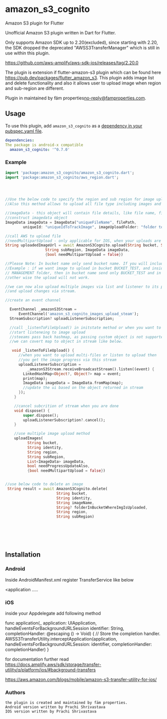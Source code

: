# amazon_s3_cognito


Amazon S3 plugin for Flutter

Unofficial Amazon S3 plugin written in Dart for Flutter. 

Only supports Amazon SDK up to 2.20(excluded), since starting with 2.20, the SDK dropped the deprecated 
"AWSS3TransferManager" which is still in use within this plugin.

https://github.com/aws-amplify/aws-sdk-ios/releases/tag/2.20.0 

The plugin is extension if flutter-amazon-s3 plugin which can be found here 
https://pub.dev/packages/flutter_amazon_s3. This plugin adds image list and delete functionality and also
it allows user to upload image when region and sub-region are different.

Plugin in maintained by fäm properties<no-reply@famproperties.com>.

## Usage
To use this plugin, add `amazon_s3_cognito` as a [dependency in your pubspec.yaml file](https://flutter.io/platform-plugins/).


```yaml
dependencies:
The package is android-x compatible
  amazon_s3_cognito: '^0.7.0'
```

### Example




``` dart
import 'package:amazon_s3_cognito/amazon_s3_cognito.dart';
import 'package:amazon_s3_cognito/aws_region.dart';




//Use the below code to specify the region and sub region for image upload
//Also this method allows to upload all file type including images and pdf etc.

//imageData - this object will contain file details, like file name, file path, folder where to upload file inside bucket etc..
//construct imagedata object
ImageData imageData = ImageData("uniqueFileName", filePath,
        uniqueId: "uniqueIdToTrackImage", imageUploadFolder: "folder to upload inside bucket");

//call AWS to upload file
//needMultipartUpload - only applicable for IOS, when your uploads are so large that they take more than 1 hour to complete set its value to true
String uploadedImageUrl = await AmazonS3Cognito.upload(String bucket, String identity, String region,
                  String subRegion, ImageData imageData,
                  {bool needMultipartUpload = false})

//Please Note: In bucket name only send bucket name. If you will include subfolder in it, the upload will fail
//Example : if we want image to upload in bucket BUCKET_TEST, and inside that bucket we want to upload image into
// MANAGEMENT folder, then in bucket name send only BUCKET_TEST and in ImageData.imageUploadFolder send MANAGEMENT
//other wise the upload will not work.

//we can now also upload multiple images via list and listener to its progress
//and upload changes via stream.

//create an event channel

  EventChannel _amazonS3Stream =
      EventChannel('amazon_s3_cognito_images_upload_steam');
  StreamSubscription? uploadListenerSubscription;

  //call _listenToFileUpload() in initstate method or when you want to
  //start listeneing to image upload
  //steeams pass back hashmap, as passing custom object is not supported yet
  //we can covert map to object in stream like below.

   void _listenToFileUpload() {
      //when you want to upload multi-files or listen to upload then
      //you get the image progress via this stream
      uploadListenerSubscription =
          _amazonS3Stream.receiveBroadcastStream().listen((event) {
        LinkedHashMap<Object?, Object?> map = event;
        print(map);
        ImageData imageData = ImageData.fromMap(map);
        //update the ui based on the object returned in stream
      });
    }

    //cancel subcrition of stream when you are done
    void dispose() {
        super.dispose();
        uploadListenerSubscription?.cancel();
    }

    //use multiple image upload method
    uploadImages(
          String bucket,
          String identity,
          String region,
          String subRegion,
          List<ImageData> imageData,
          bool needProgressUpdateAlso,
          {bool needMultipartUpload = false})


//use below code to delete an image
 String result = await AmazonS3Cognito.delete(
                       String bucket,
                       String identity,
                       String imageName,
                       String? folderInBucketWhereImgIsUploaded,
                       String region,
                       String subRegion)


            

        

```
          
## Installation


### Android

Inside AndroidManifest.xml register TransferService like below

 <application
 .....

 <service android:name= "com.amazonaws.mobileconnectors.s3.transferutility.TransferService" android:enabled="true" />

</application>

### iOS

inside your Appdelegate add following method


func application(_ application: UIApplication, handleEventsForBackgroundURLSession identifier: String, completionHandler: @escaping () -> Void) {
    // Store the completion handler.
    AWSS3TransferUtility.interceptApplication(application, handleEventsForBackgroundURLSession: identifier, completionHandler: completionHandler)
}

for documentation further read
https://docs.amplify.aws/sdk/storage/transfer-utility/q/platform/ios/#background-transfers

https://aws.amazon.com/blogs/mobile/amazon-s3-transfer-utility-for-ios/

### Authors
```
the plugin is created and maintained by fäm properties. 
Android version written by Prachi Shrivastava
IOS version written by Prachi Shrivastava
```
